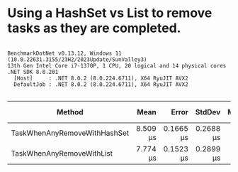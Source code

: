 # Using a HashSet vs List to remove tasks as they are completed.

```

BenchmarkDotNet v0.13.12, Windows 11 (10.0.22631.3155/23H2/2023Update/SunValley3)
13th Gen Intel Core i7-1370P, 1 CPU, 20 logical and 14 physical cores
.NET SDK 8.0.201
  [Host]     : .NET 8.0.2 (8.0.224.6711), X64 RyuJIT AVX2
  DefaultJob : .NET 8.0.2 (8.0.224.6711), X64 RyuJIT AVX2


```
| Method                       | Mean     | Error     | StdDev    | Median   | Ratio | RatioSD | Gen0   | Allocated | Alloc Ratio |
|----------------------------- |---------:|----------:|----------:|---------:|------:|--------:|-------:|----------:|------------:|
| TaskWhenAnyRemoveWithHashSet | 8.509 μs | 0.1665 μs | 0.2688 μs | 8.550 μs |  1.00 |    0.00 | 0.4044 |   4.94 KB |        1.00 |
| TaskWhenAnyRemoveWithList    | 7.774 μs | 0.1523 μs | 0.2899 μs | 7.647 μs |  0.92 |    0.06 | 0.3662 |   4.63 KB |        0.94 |
